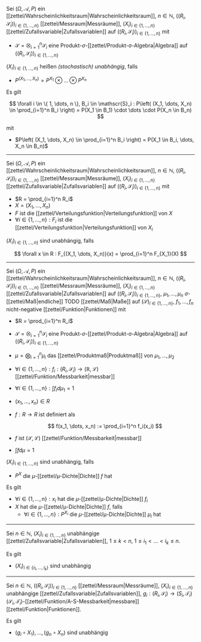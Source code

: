 Sei $(\Omega, \mathcal{A}, P)$ ein [[zettel/Wahrscheinlichkeitsraum|Wahrscheinlichkeitsraum]], $n \in \mathbb{N}$, $((R_i, \mathscr{S}_i))_{i \in \{ 1, \dots, n \}}$ [[zettel/Messraum|Messräume]], $(X_i)_{i \in \{ 1, \dots, n \}}$ [[zettel/Zufallsvariable|Zufallsvariablen]] auf $((R_i, \mathscr{S}_i))_{i \in \{ 1, \dots, n \}}$ mit
- $\mathscr{S} = \bigotimes_{i=1}^n \mathscr{S}_i$ eine Produkt-$\sigma$-[[zettel/Produkt-σ-Algebra|Algebra]] auf $((R_i, \mathscr{S}_i))_{i \in \{ 1, \dots, n \}}$

$(X_i)_{i \in \{ 1, \dots, n \}}$ heißen *(stochastisch) unabhängig*, falls
- $P^{(X_1, \dots, X_n)} = P^{X_1} \otimes \dots \otimes P^{X_n}$

Es gilt

$$
	\forall i \in \{ 1, \dots, n \}, B_i \in \mathscr{S}_i : P\left( (X_1, \dots, X_n) \in \prod_{i=1}^n B_i \right) = P(X_1 \in B_1) \cdot \dots \cdot P(X_n \in B_n)
$$

mit
- $P\left( (X_1, \dots, X_n) \in \prod_{i=1}^n B_i \right) = P(X_1 \in B_i, \dots, X_n \in B_n)$

---

Sei $(\Omega, \mathcal{A}, P)$ ein [[zettel/Wahrscheinlichkeitsraum|Wahrscheinlichkeitsraum]], $n \in \mathbb{N}$, $((R_i, \mathscr{S}_i))_{i \in \{ 1, \dots, n \}}$ [[zettel/Messraum|Messräume]], $(X_i)_{i \in \{ 1, \dots, n \}}$ [[zettel/Zufallsvariable|Zufallsvariablen]] auf $((R_i, \mathscr{S}_i))_{i \in \{ 1, \dots, n \}}$ mit
- $R = \prod_{i=1}^n R_i$
- $X = (X_1, \dots, X_n)$
- $F$ ist die [[zettel/Verteilungsfunktion|Verteilungsfunktion]] von $X$
- $\forall i \in \{ 1, \dots, n \} : F_i$ ist die [[zettel/Verteilungsfunktion|Verteilungsfunktion]] von $X_i$

$(X_i)_{i \in \{ 1, \dots, n \}}$ sind unabhängig, falls

$$
	\forall x \in R : F_{(X_1, \dots, X_n)}(x) = \prod_{i=1}^n F_{X_1}(X)
$$

---

Sei $(\Omega, \mathcal{A}, P)$ ein [[zettel/Wahrscheinlichkeitsraum|Wahrscheinlichkeitsraum]], $n \in \mathbb{N}$, $((R_i, \mathscr{S}_i))_{i \in \{ 1, \dots, n \}}$ [[zettel/Messraum|Messräume]], $(X_i)_{i \in \{ 1, \dots, n \}}$ [[zettel/Zufallsvariable|Zufallsvariablen]] auf $((R_i, \mathscr{S}_i))_{i \in \{ 1, \dots, n \}}$, $\mu_1, \dots, \mu_n$ $\sigma$-[[zettel/Maß|endliche]] TODO [[zettel/Maß|Maße]] auf $(\mathscr{S})_{i \in \{ 1, \dots, n \}}$, $f_1, \dots, f_n$ nicht-negative [[zettel/Funktion|Funktionen]] mit
- $R = \prod_{i=1}^n R_i$
- $\mathscr{S} = \bigotimes_{i=1}^n \mathscr{S}_i$ eine Produkt-$\sigma$-[[zettel/Produkt-σ-Algebra|Algebra]] auf $((R_i, \mathscr{S}_i))_{i \in \{ 1, \dots, n \}}$
- $\mu = \bigotimes_{i=1}^n \mu_i$ das [[zettel/Produktmaß|Produktmaß]] von $\mu_1, \dots, \mu_2$
- $\forall i \in \{ 1, \dots, n \} : f_i : (R_i, \mathscr{S}_i) \to (\mathbb{R}, \mathcal{L})$ [[zettel/Funktion/Messbarkeit|messbar]]
- $\forall i \in \{ 1, \dots, n \} : \int f_i d\mu_1 = 1$
- $(x_1, \dots, x_n) \in R$
- $f : R \to R$ ist definiert als
  
  $$
  f(x_1, \dots, x_n) := \prod_{i=1}^n f_i(x_i)
  $$
  
- $f$ ist $(\mathscr{S}, \mathcal{L})$ [[zettel/Funktion/Messbarkeit|messbar]]
- $\int f d\mu = 1$

$(X_i)_{i \in \{ 1, \dots, n \}}$ sind unabhängig, falls
- $P^X$ die $\mu$-[[zettel/μ-Dichte|Dichte]] $f$ hat

Es gilt
- $\forall i \in \{ 1, \dots, n \} : x_i$ hat die $\mu$-[[zettel/μ-Dichte|Dichte]] $f_i$
- $X$ hat die $\mu$-[[zettel/μ-Dichte|Dichte]] $f$, falls
	- $\forall i \in \{ 1, \dots, n \} : P^{X_i}$ die $\mu$-[[zettel/μ-Dichte|Dichte]] $\mu_i$ hat

---

Sei $n \in \mathbb{N}$, $(X_i)_{i \in \{ 1, \dots, n \}}$ unabhängige [[zettel/Zufallsvariable|Zufallsvariablen]], $1 \le k \lt  n$, $1 \le i_1 \lt \dots \lt i_k \le n$.

Es gilt
- $(X_i)_{i \in \{ i_1, \dots, i_k \}}$ sind unabhängig

---

Sei $n \in \mathbb{N}$, $((R_i, \mathscr{S}_i))_{i \in \{ 1, \dots, n \}}$ [[zettel/Messraum|Messräume]], $(X_i)_{i \in \{ 1, \dots, n \}}$ unabhängige [[zettel/Zufallsvariable|Zufallsvariablen]], $g_i : (R_i, \mathscr{S}_i) \to (S_i, \mathcal{T}_i)$ $(\mathscr{S}_i, \mathcal{T}_i)$-[[zettel/Funktion/A-S-Messbarkeit|messbare]] [[zettel/Funktion|Funktionen]].

Es gilt
- $(g_i \circ X_1), \dots, (g_n \circ X_n)$ sind unabhängig